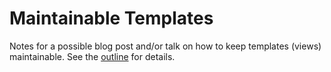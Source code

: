 # Maintainable Templates

Notes for a possible blog post and/or talk on how to keep templates (views)
maintainable. See the [outline][outline] for details.

[outline]: https://github.com/bloudermilk/maintainable_templates
